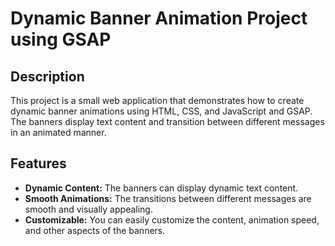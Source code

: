 # Dynamic Banner Animation Project using GSAP

## Description

This project is a small web application that demonstrates how to create dynamic banner animations using HTML, CSS, and JavaScript and GSAP. The banners display text content and transition between different messages in an animated manner.

## Features

- **Dynamic Content:** The banners can display dynamic text content.
- **Smooth Animations:** The transitions between different messages are smooth and visually appealing.
- **Customizable:** You can easily customize the content, animation speed, and other aspects of the banners.
